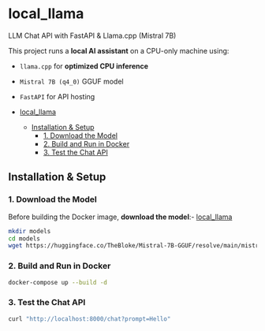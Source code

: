 
# local_llama

LLM Chat API with FastAPI & Llama.cpp (Mistral 7B)

This project runs a **local AI assistant** on a CPU-only machine using:
- `llama.cpp` for **optimized CPU inference**
- `Mistral 7B (q4_0)` GGUF model
- `FastAPI` for API hosting


- [local\_llama](#local_llama)
  - [Installation \& Setup](#installation--setup)
    - [1. Download the Model](#1-download-the-model)
    - [2. Build and Run in Docker](#2-build-and-run-in-docker)
    - [3. Test the Chat API](#3-test-the-chat-api)


## Installation & Setup

### 1. Download the Model
Before building the Docker image, **download the model**:- [local\_llama](#local_llama)


```bash
mkdir models
cd models
wget https://huggingface.co/TheBloke/Mistral-7B-GGUF/resolve/main/mistral-7b-q4_0.gguf
```

### 2. Build and Run in Docker

```bash
docker-compose up --build -d
```
### 3. Test the Chat API

```bash
curl "http://localhost:8000/chat?prompt=Hello"
```